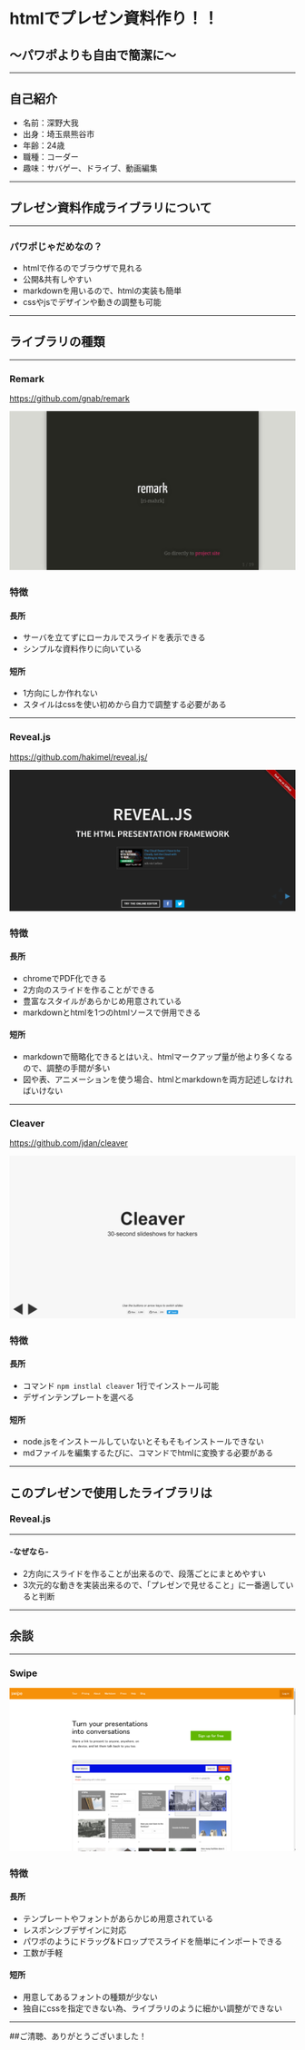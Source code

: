 # htmlでプレゼン資料作り！！
## ～パワポよりも自由で簡潔に～

---
## 自己紹介
- 名前：深野大我
- 出身：埼玉県熊谷市
- 年齢：24歳
- 職種：コーダー
- 趣味：サバゲー、ドライブ、動画編集

---
## プレゼン資料作成ライブラリについて
---
### パワポじゃだめなの？

 * htmlで作るのでブラウザで見れる
 * 公開&共有しやすい
 * markdownを用いるので、htmlの実装も簡単
 * cssやjsでデザインや動きの調整も可能

---
## ライブラリの種類
---
### Remark
 https://github.com/gnab/remark

 <a href="http://remarkjs.com/" target="_blank"><img src="img/img_remark_cap.png" alt=""></a>

>>>
### 特徴

#### 長所
 * サーバを立てずにローカルでスライドを表示できる
 * シンプルな資料作りに向いている

#### 短所
 * 1方向にしか作れない
 * スタイルはcssを使い初めから自力で調整する必要がある

---
### Reveal.js
https://github.com/hakimel/reveal.js/

 <a href="http://lab.hakim.se/reveal-js/#/" target="_blank"><img src="img/img_reveal_cap.png" alt=""></a>

>>>
### 特徴

#### 長所
 * chromeでPDF化できる
 * 2方向のスライドを作ることができる
 * 豊富なスタイルがあらかじめ用意されている
 * markdownとhtmlを1つのhtmlソースで併用できる

#### 短所
 * markdownで簡略化できるとはいえ、htmlマークアップ量が他より多くなるので、調整の手間が多い
 * 図や表、アニメーションを使う場合、htmlとmarkdownを両方記述しなければいけない

---
### Cleaver
https://github.com/jdan/cleaver

 <a href="http://jdan.github.io/cleaver/" target="_blank"><img src="img/img_cleaver_cap.png" alt=""></a>

>>>
### 特徴

#### 長所
 * コマンド `npm instlal cleaver` 1行でインストール可能
 * デザインテンプレートを選べる

#### 短所
 * node.jsをインストールしていないとそもそもインストールできない
 * mdファイルを編集するたびに、コマンドでhtmlに変換する必要がある

---
## このプレゼンで使用したライブラリは

### Reveal.js
- - -
#### -なぜなら-
 * 2方向にスライドを作ることが出来るので、段落ごとにまとめやすい
 * 3次元的な動きを実装出来るので、「プレゼンで見せること」に一番適していると判断

---
## 余談
---
### Swipe
 <a href="https://www.swipe.to/" target="_blank"><img src="img/img_swipe_cap.png" alt=""></a>
>>>
### 特徴

#### 長所
 * テンプレートやフォントがあらかじめ用意されている
 * レスポンシブデザインに対応
 * パワポのようにドラッグ&ドロップでスライドを簡単にインポートできる
 * 工数が手軽

#### 短所
 * 用意してあるフォントの種類が少ない
 * 独自にcssを指定できない為、ライブラリのように細かい調整ができない

---
##ご清聴、ありがとうございました！